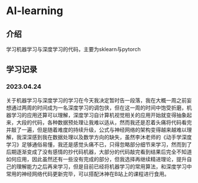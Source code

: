 # AI-learning

## 介绍
学习机器学习与深度学习的代码，主要为sklearn与pytorch

## 学习记录
### 2023.04.24
关于机器学习与深度学习的学习在今天我决定暂时告一段落，我在大概一周之前妄想通过两周的时间成为一名深度学习的调包侠，但在这一周的时间中饱受折磨，机器学习的应用还算可以理解，深度学习自计算机视觉相关的应用开始就变得抽象起来，大段的代码，各种数据预处理让我难以适从，然而我还是忍着头痛将代码看完并敲了一遍，但是随着难度的持续升级，公式与神经网络的架构变得越来越难以理解，我深深感到我在数据处理以及数学方向的缺失，虽然李沐老师的《动手学深度学习》足够通俗易懂，我还是感觉头痛不已，只得忽略部分细节来学习，然而到了后期逐渐变成了没有感情的抄代码机器，大部分的代码敲完看到结果后完全不知道如何应用，因此虽然还有一些没有完成的部分，但我选择再继续精进理论，提升自己的理解能力之后再来学习，但是目前已经将机器学习的常用算法，和深度学习中常用的神经网络代码更新完毕，可以搭配沐神在B站上的课程进行食用。